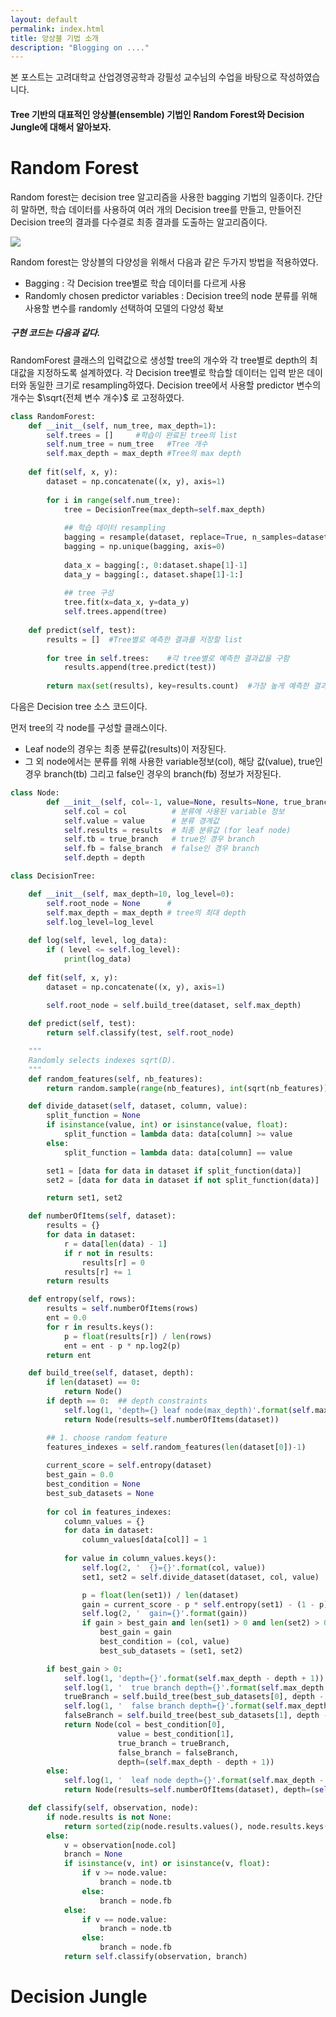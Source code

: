 ```yaml
---
layout: default
permalink: index.html
title: 앙상블 기법 소개
description: "Blogging on ...."
---
```


 본 포스트는 고려대학교 산업경영공학과 강필성 교수님의 수업을 바탕으로 작성하였습니다.


#### Tree 기반의 대표적인 앙상블(ensemble) 기법인 Random Forest와 Decision Jungle에 대해서 알아보자.

# Random Forest
Random forest는 decision tree 알고리즘을 사용한 bagging 기법의 일종이다.
간단히 말하면, 학습 데이터를 사용하여 여러 개의 Decision tree를 만들고, 만들어진 Decision tree의 결과를 다수결로 최종 결과를 도출하는 알고리즘이다.

[![](https://eric1goh.github.io/images/random_forest_images.png)](https://goo.gl/images/724rrJ)

Random forest는 앙상블의 다양성을 위해서 다음과 같은 두가지 방법을 적용하였다.
* Bagging : 각 Decision tree별로 학습 데이터를 다르게 사용
* Randomly chosen predictor variables : Decision tree의 node 분류를 위해 사용할 변수를 randomly 선택하여 모델의 다양성 확보


##### 구현 코드는 다음과 같다.
RandomForest 클래스의 입력값으로 생성할 tree의 개수와 각 tree별로 depth의 최대값을 지정하도록 설계하였다.
각 Decision tree별로 학습할 데이터는 입력 받은 데이터와 동일한 크기로 resampling하였다.
Decision tree에서 사용할 predictor 변수의 개수는 $\sqrt{전체 변수 개수}$ 로 고정하였다.

```Python
class RandomForest:
    def __init__(self, num_tree, max_depth=1):
        self.trees = []     #학습이 완료된 tree의 list
        self.num_tree = num_tree   #Tree 개수
        self.max_depth = max_depth #Tree의 max depth 
    
    def fit(self, x, y):
        dataset = np.concatenate((x, y), axis=1)
        
        for i in range(self.num_tree):
            tree = DecisionTree(max_depth=self.max_depth)
            
            ## 학습 데이터 resampling
            bagging = resample(dataset, replace=True, n_samples=dataset.shape[0])
            bagging = np.unique(bagging, axis=0)
            
            data_x = bagging[:, 0:dataset.shape[1]-1]
            data_y = bagging[:, dataset.shape[1]-1:]
            
            ## tree 구성
            tree.fit(x=data_x, y=data_y)
            self.trees.append(tree)
    
    def predict(self, test):
        results = []  #Tree별로 예측한 결과를 저장할 list
        
        for tree in self.trees:    #각 tree별로 예측한 결과값을 구함
            results.append(tree.predict(test))
        
        return max(set(results), key=results.count)  #가장 높게 예측한 결과값을 리턴함
```

다음은 Decision  tree 소스 코드이다.

먼저 tree의 각 node를 구성할 클래스이다. 
 * Leaf node의 경우는 최종 분류값(results)이 저장된다.
 * 그 외 node에서는 분류를 위해 사용한 variable정보(col), 해당 값(value), true인 경우 branch(tb) 그리고 false인 경우의 branch(fb) 정보가 저장된다.

```Python
class Node:
        def __init__(self, col=-1, value=None, results=None, true_branch=None, false_branch=None, depth=-1):
            self.col = col          # 분류에 사용된 variable 정보
            self.value = value      # 분류 경계값
            self.results = results  # 최종 분류값 (for leaf node)
            self.tb = true_branch   # true인 경우 branch
            self.fb = false_branch  # false인 경우 branch
            self.depth = depth
```


```Python
class DecisionTree:

    def __init__(self, max_depth=10, log_level=0):
        self.root_node = None      # 
        self.max_depth = max_depth # tree의 최대 depth
        self.log_level=log_level
        
    def log(self, level, log_data):
        if ( level <= self.log_level):
            print(log_data)
        
    def fit(self, x, y):
        dataset = np.concatenate((x, y), axis=1)
        
        self.root_node = self.build_tree(dataset, self.max_depth)

    def predict(self, test):
        return self.classify(test, self.root_node)

    """
    Randomly selects indexes sqrt(D).
    """
    def random_features(self, nb_features):
        return random.sample(range(nb_features), int(sqrt(nb_features)))

    def divide_dataset(self, dataset, column, value):
        split_function = None
        if isinstance(value, int) or isinstance(value, float):
            split_function = lambda data: data[column] >= value
        else:
            split_function = lambda data: data[column] == value

        set1 = [data for data in dataset if split_function(data)]
        set2 = [data for data in dataset if not split_function(data)]

        return set1, set2

    def numberOfItems(self, dataset):
        results = {}
        for data in dataset:
            r = data[len(data) - 1]
            if r not in results:
                results[r] = 0
            results[r] += 1
        return results

    def entropy(self, rows):
        results = self.numberOfItems(rows)
        ent = 0.0
        for r in results.keys():
            p = float(results[r]) / len(rows)
            ent = ent - p * np.log2(p)
        return ent

    def build_tree(self, dataset, depth):
        if len(dataset) == 0:
            return Node()
        if depth == 0:  ## depth constraints
            self.log(1, 'depth={} leaf node(max_depth)'.format(self.max_depth - depth + 1))
            return Node(results=self.numberOfItems(dataset))

        ## 1. choose random feature
        features_indexes = self.random_features(len(dataset[0])-1)
        
        current_score = self.entropy(dataset)
        best_gain = 0.0
        best_condition = None
        best_sub_datasets = None
        
        for col in features_indexes:
            column_values = {}
            for data in dataset:
                column_values[data[col]] = 1
                
            for value in column_values.keys():
                self.log(2, '  {}={}'.format(col, value))
                set1, set2 = self.divide_dataset(dataset, col, value)

                p = float(len(set1)) / len(dataset)
                gain = current_score - p * self.entropy(set1) - (1 - p) * self.entropy(set2)
                self.log(2, '  gain={}'.format(gain))
                if gain > best_gain and len(set1) > 0 and len(set2) > 0:
                    best_gain = gain
                    best_condition = (col, value)
                    best_sub_datasets = (set1, set2)

        if best_gain > 0:
            self.log(1, 'depth={}'.format(self.max_depth - depth + 1))
            self.log(1, '  true branch depth={}'.format(self.max_depth - depth + 1))
            trueBranch = self.build_tree(best_sub_datasets[0], depth - 1)
            self.log(1, '  false branch depth={}'.format(self.max_depth - depth + 1))
            falseBranch = self.build_tree(best_sub_datasets[1], depth - 1)
            return Node(col = best_condition[0],
                        value = best_condition[1],
                        true_branch = trueBranch, 
                        false_branch = falseBranch,
                        depth=(self.max_depth - depth + 1))
        else:
            self.log(1, '  leaf node depth={}'.format(self.max_depth - depth + 1))
            return Node(results=self.numberOfItems(dataset), depth=(self.max_depth - depth + 1))

    def classify(self, observation, node):
        if node.results is not None:
            return sorted(zip(node.results.values(), node.results.keys()), reverse=True)[0][1]
        else:
            v = observation[node.col]
            branch = None
            if isinstance(v, int) or isinstance(v, float):
                if v >= node.value:
                    branch = node.tb
                else:
                    branch = node.fb
            else:
                if v == node.value:
                    branch = node.tb
                else:
                    branch = node.fb
            return self.classify(observation, branch)

```
# Decision Jungle
